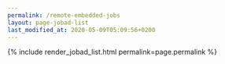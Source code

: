 ```yaml
---
permalink: /remote-embedded-jobs
layout: page-jobad-list
last_modified_at: 2020-05-09T05:09:56+0200
---
```

{% include render_jobad_list.html permalink=page.permalink %}
